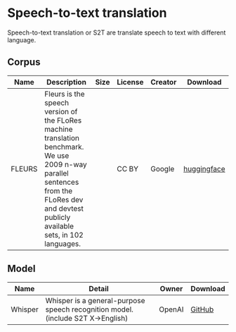 # Speech-to-text translation

Speech-to-text translation or S2T are translate speech to text with different language.

## Corpus

| Name                            | Description                                | Size                       | License         | Creator                 | Download                                                     |
| ------------------------------- | ------------------------------------------ | -------------------------- | --------------- | ----------------------- | ------------------------------------------------------------ |
| FLEURS            | Fleurs is the speech version of the FLoRes machine translation benchmark. We use 2009 n-way parallel sentences from the FLoRes dev and devtest publicly available sets, in 102 languages.  |                            | CC BY      | Google | [huggingface](https://huggingface.co/datasets/google/fleurs)   |


## Model

| Name                       | Detail                                                     | Owner                                                        | Download                                                     |
| -------------------------- | ---------------------------------------------------------- | ------------------------------------------------------------ | ------------------------------------------------------------ |
| Whisper | Whisper is a general-purpose speech recognition model. (include S2T X->English) | OpenAI | [GitHub](https://github.com/openai/whisper) |
